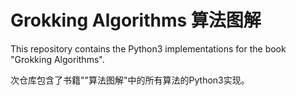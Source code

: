 # Grokking Algorithms 算法图解
This repository contains the Python3 implementations for the book
"Grokking Algorithms".

次仓库包含了书籍""算法图解"中的所有算法的Python3实现。

